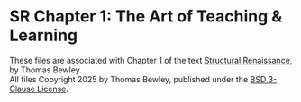 # SR Chapter 1: The Art of Teaching & Learning
These files are associated with Chapter 1 of the text <a href="http://robotics.ucsd.edu/RR.pdf">Structural Renaissance</a>, by Thomas Bewley.<BR>
All files Copyright 2025 by Thomas Bewley, published under the <a href="https://github.com/tbewley/RR/blob/main/LICENSE">BSD 3-Clause License</a>.
